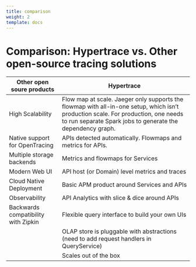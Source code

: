 ```yaml
---
title: comparison
weight: 2
template: docs
---
```


# Comparison: Hypertrace vs. Other open-source tracing solutions
| Other open soure products           | Hypertrace                                                                                                                                                                                      |
|-------------------------------------|-------------------------------------------------------------------------------------------------------------------------------------------------------------------------------------------------|
| High Scalability                    | Flow map at scale. Jaeger only supports the flowmap with all-in-one setup, which isn’t production scale. For production, one needs to run separate Spark jobs to generate the dependency graph. |
| Native support for OpenTracing      | APIs detected automatically. Flowmaps and metrics for APIs.                                                                                                                                     |
| Multiple storage backends           | Metrics and flowmaps for Services                                                                                                                                                               |
| Modern Web UI                       | API host (or Domain) level metrics and traces                                                                                                                                                   |
| Cloud Native Deployment             | Basic APM product around Services and APIs                                                                                                                                                      |
| Observability                       | API Analytics with slice & dice around APIs                                                                                                                                                     |
| Backwards compatibility with Zipkin | Flexible query interface to build your own UIs                                                                                                                                                  |
|                                     | OLAP store is pluggable with abstractions (need to add request handlers in QueryService)                                                                                                        |
|                                     | Scales out of the box                                                                                                                                                                           |
